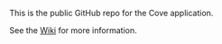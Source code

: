 This is the public GitHub repo for the Cove application.

See the [Wiki](https://github.com/anacrolix/cove/wiki) for more information.
